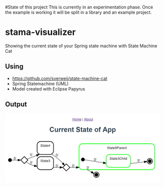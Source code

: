 #State of this project
This is currently in an experimentation phase. 
Once the example is working it will be split 
in a library and an example project.

# stama-visualizer
Showing the current state of your Spring state machine with State Machine Cat

## Using

* https://github.com/sverweij/state-machine-cat
* Spring Statemachine (UML)
* Model created with Eclipse Papyrus

## Output

![Model](rendering.png)
